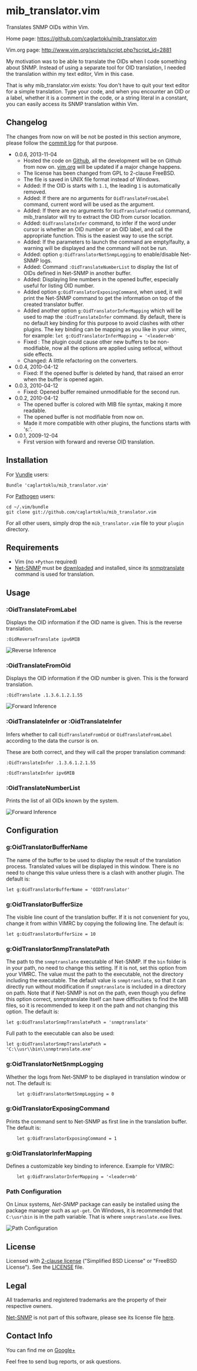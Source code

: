 # mib_translator.vim

Translates SNMP OIDs within Vim.

Home page:
https://github.com/caglartoklu/mib_translator.vim

Vim.org page:
http://www.vim.org/scripts/script.php?script_id=2881

My motivation was to be able to translate the OIDs when I code something about SNMP.
Instead of using a separate tool for OID translation,
I needed the translation within my text editor, Vim in this case.

That is why mib_translator.vim exists:
You don't have to quit your text editor for a simple translation.
Type your code, and when you encounter an OID or a label,
whether it is a comment in the code, or a string literal
in a constant, you can easily access its SNMP translation within Vim.


## Changelog

The changes from now on will be not be posted in this section anymore,
please follow the [commit log](https://github.com/caglartoklu/mib_translator.vim/commits/master)
for that purpose.

- 0.0.6, 2013-11-04
  - Hosted the code on [Github](https://github.com),
    all the development will be on Github from now on.
    [vim.org](http://www.vim.org) will be updated if a major change happens.
  - The license has been changed from GPL to 2-clause FreeBSD.
  - The file is saved in UNIX file format instead of Windows.
  - Added: If the OID is starts with `1.1`, the leading `1` is
    automatically removed.
  - Added: If there are no arguments for `OidTranslateFromLabel` command,
    current word will be used as the argument.
  - Added: If there are no arguments for `OidTranslateFromOid` command,
    mib_translator will try to extract the OID from cursor location.
  - Added: `OidTranslateInfer` command, to infer if the word under cursor
    is whether an OID number or an OID label, and call the appropriate
    function. This is the easiest way to use the script.
  - Added: If the parameters to launch the command are empty/faulty,
    a warning will be displayed and the command will not be run.
  - Added: option `g:OidTranslatorNetSnmpLogging` to enable/disable
    Net-SNMP logs.
  - Added: Command `:OidTranslateNumberList` to display the list
    of OIDs defined in Net-SNMP in another buffer.
  - Added: Displaying line numbers in the opened buffer, especially
    useful for listing OID number.
  - Added option `g:OidTranslatorExposingCommand`, when used, it will print
    the Net-SNMP command to get the information on top of the created
    translator buffer.
  - Added another option `g:OidTranslatorInferMapping` which will be used
    to map the `:OidTranslateInfer` command. By default, there is no default
    key binding for this purpose to avoid clashes with other plugins.
    The key binding can be mapping as you like in your .vimrc, for example:
    `let g:OidTranslatorInferMapping = '<leader>mb'`
  - Fixed : The plugin could cause other new buffers to be non-modifiable,
    now all the options are applied using setlocal, without side effects.
  - Changed: A little refactoring on the converters.
- 0.0.4, 2010-04-12
  - Fixed: If the opened buffer is deleted by hand, that raised an error when the buffer is opened again.
- 0.0.3, 2010-04-12
  - Fixed: Opened buffer remained unmodifiable for the second run.
- 0.0.2, 2010-04-12
  - The opened buffer is colored with MIB file syntax, making it more readable.
  - The opened buffer is not modifiable from now on.
  - Made it more compatible with other plugins, the functions starts with 's:'.
- 0.0.1, 2009-12-04
  - First version with forward and reverse OID translation.


## Installation

For [Vundle](https://github.com/gmarik/vundle) users:

    Bundle 'caglartoklu/mib_translator.vim'

For [Pathogen](https://github.com/tpope/vim-pathogen) users:

    cd ~/.vim/bundle
    git clone git://github.com/caglartoklu/mib_translator.vim

For all other users, simply drop the `mib_translator.vim` file to your
`plugin` directory.


## Requirements

- Vim (no `+Python` required)
- [Net-SNMP](http://www.net-snmp.org) must be
  [downloaded](http://www.net-snmp.org/download.html)
  and installed, since its
  [snmptranslate](http://www.net-snmp.org/docs/man/snmptranslate.html)
  command is used for translation.


## Usage

### :OidTranslateFromLabel
Displays the OID information if the OID name is given. This is the reverse translation.

    :OidReverseTranslate ipv6MIB

![Reverse Inference](https://raw.github.com/caglartoklu/mib_translator.vim/media/sshots/infer_reverse.png)

### :OidTranslateFromOid
Displays the OID information if the OID number is given. This is the forward translation.

    :OidTranslate .1.3.6.1.2.1.55

![Forward Inference](https://raw.github.com/caglartoklu/mib_translator.vim/media/sshots/infer_forward.png)

### :OidTranslateInfer or :OidTranslateInfer
Infers whether to call `OidTranslateFromOid` or `OidTranslateFromLabel`
according to the data the cursor is on.

These are both correct, and they will call the proper translation command:

    :OidTranslateInfer .1.3.6.1.2.1.55

    :OidTranslateInfer ipv6MIB

### :OidTranslateNumberList
Prints the list of all OIDs known by the system.

![Forward Inference](https://raw.github.com/caglartoklu/mib_translator.vim/media/sshots/oidtranslate_list.png)


## Configuration

### g:OidTranslatorBufferName
The name of the buffer to be used to display the
result of the translation process.
Translated values will be displayed in this window.
There is no need to change this value unless there is
a clash with another plugin.
The default is:

    let g:OidTranslatorBufferName = 'OIDTranslator'

### g:OidTranslatorBufferSize
The visible line count of the translation buffer.
If it is not convenient for you, change it
from within VIMRC by copying the following line.
The default is:

    let g:OidTranslatorBufferSize = 10

### g:OidTranslatorSnmpTranslatePath
The path to the `snmptranslate` executable of Net-SNMP.
If the `bin` folder is in your path, no need to change this setting.
If it is not, set this option from your VIMRC.
The value must the path to the executable, not the directory including the executable.
The default value is `snmptranslate`,
so that it can directly run without modification if `snmptranslate` is included in a directory on path.
Note that if Net-SNMP is not on the path, even though you define this option correct,
snmptranslate itself can have difficulties to find the MIB files,
so it is recommended to keep it on the path and not changing this option.
The default is:

    let g:OidTranslatorSnmpTranslatePath = 'snmptranslate'

Full path to the executable can also be used:

    let g:OidTranslatorSnmpTranslatePath = 'C:\\usr\\bin\\snmptranslate.exe'

### g:OidTranslatorNetSnmpLogging
Whether the logs from Net-SNMP to be displayed in
translation window or not.
The default is:

        let g:OidTranslatorNetSnmpLogging = 0

### g:OidTranslatorExposingCommand
Prints the command sent to Net-SNMP
as first line in the translation buffer.
The default is:

        let g:OidTranslatorExposingCommand = 1

### g:OidTranslatorInferMapping
Defines a customizable key binding to inference.
Example for VIMRC:

        let g:OidTranslatorInferMapping = '<leader>mb'

### Path Configuration
On Linux systems, *Net-SNMP* package can easily be installed using the
package manager such as `apt-get`.
On Windows, it is recommended that `C:\usr\bin` is in the path variable.
That is where `snmptranslate.exe` lives.

![Path Configuration](https://raw.github.com/caglartoklu/mib_translator.vim/media/sshots/snmptranslate_path.png)


## License

Licensed with
[2-clause license](https://en.wikipedia.org/wiki/BSD_licenses#2-clause_license_.28.22Simplified_BSD_License.22_or_.22FreeBSD_License.22.29)
("Simplified BSD License" or "FreeBSD License").
See the
[LICENSE](https://github.com/caglartoklu/mib_translator.vim/blob/master/LICENSE) file.


## Legal

All trademarks and registered trademarks are the property of their respective owners.

[Net-SNMP](http://www.net-snmp.org/)
is not part of this software, please see its license file
[here](http://www.net-snmp.org/about/license.html).



## Contact Info
You can find me on
[Google+](https://plus.google.com/108566243864924912767/posts)

Feel free to send bug reports, or ask questions.
